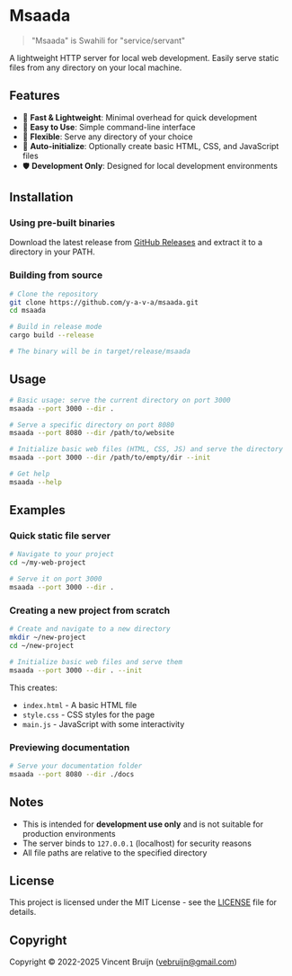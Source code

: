 # Msaada

> "Msaada" is Swahili for "service/servant"

A lightweight HTTP server for local web development. Easily serve static files from any directory on your local machine.

## Features

- 🚀 **Fast & Lightweight**: Minimal overhead for quick development
- 🔌 **Easy to Use**: Simple command-line interface
- 🔧 **Flexible**: Serve any directory of your choice
- 📝 **Auto-initialize**: Optionally create basic HTML, CSS, and JavaScript files
- 🛡️ **Development Only**: Designed for local development environments

## Installation

### Using pre-built binaries

Download the latest release from [GitHub Releases](https://github.com/y-a-v-a/msaada/releases) and extract it to a directory in your PATH.

### Building from source

```bash
# Clone the repository
git clone https://github.com/y-a-v-a/msaada.git
cd msaada

# Build in release mode
cargo build --release

# The binary will be in target/release/msaada
```

## Usage

```bash
# Basic usage: serve the current directory on port 3000
msaada --port 3000 --dir .

# Serve a specific directory on port 8080
msaada --port 8080 --dir /path/to/website

# Initialize basic web files (HTML, CSS, JS) and serve the directory
msaada --port 3000 --dir /path/to/empty/dir --init

# Get help
msaada --help
```

## Examples

### Quick static file server

```bash
# Navigate to your project
cd ~/my-web-project

# Serve it on port 3000
msaada --port 3000 --dir .
```

### Creating a new project from scratch

```bash
# Create and navigate to a new directory
mkdir ~/new-project
cd ~/new-project

# Initialize basic web files and serve them
msaada --port 3000 --dir . --init
```

This creates:
- `index.html` - A basic HTML file
- `style.css` - CSS styles for the page
- `main.js` - JavaScript with some interactivity

### Previewing documentation

```bash
# Serve your documentation folder
msaada --port 8080 --dir ./docs
```

## Notes

- This is intended for **development use only** and is not suitable for production environments
- The server binds to `127.0.0.1` (localhost) for security reasons
- All file paths are relative to the specified directory

## License

This project is licensed under the MIT License - see the [LICENSE](LICENSE) file for details.

## Copyright

Copyright © 2022-2025 Vincent Bruijn (vebruijn@gmail.com)